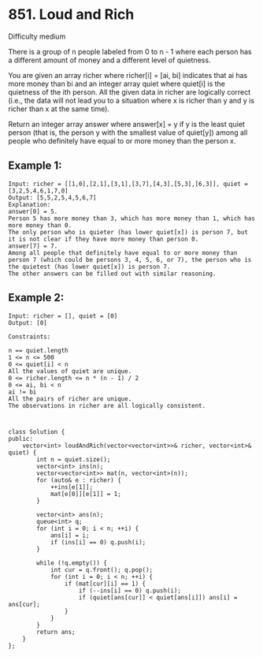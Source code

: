 # 851. Loud and Rich
Difficulty medium

There is a group of n people labeled from 0 to n - 1 where each person has a different amount of money and a different level of quietness.

You are given an array richer where richer[i] = [ai, bi] indicates that ai has more money than bi and an integer array quiet where quiet[i] is the quietness of the ith person. All the given data in richer are logically correct (i.e., the data will not lead you to a situation where x is richer than y and y is richer than x at the same time).

Return an integer array answer where answer[x] = y if y is the least quiet person (that is, the person y with the smallest value of quiet[y]) among all people who definitely have equal to or more money than the person x.


## Example 1:
```
Input: richer = [[1,0],[2,1],[3,1],[3,7],[4,3],[5,3],[6,3]], quiet = [3,2,5,4,6,1,7,0]
Output: [5,5,2,5,4,5,6,7]
Explanation: 
answer[0] = 5.
Person 5 has more money than 3, which has more money than 1, which has more money than 0.
The only person who is quieter (has lower quiet[x]) is person 7, but it is not clear if they have more money than person 0.
answer[7] = 7.
Among all people that definitely have equal to or more money than person 7 (which could be persons 3, 4, 5, 6, or 7), the person who is the quietest (has lower quiet[x]) is person 7.
The other answers can be filled out with similar reasoning.
```


## Example 2:
```
Input: richer = [], quiet = [0]
Output: [0]
```


```
Constraints:

n == quiet.length
1 <= n <= 500
0 <= quiet[i] < n
All the values of quiet are unique.
0 <= richer.length <= n * (n - 1) / 2
0 <= ai, bi < n
ai != bi
All the pairs of richer are unique.
The observations in richer are all logically consistent.
```


#
```
class Solution {
public:
    vector<int> loudAndRich(vector<vector<int>>& richer, vector<int>& quiet) {
        int n = quiet.size();
        vector<int> ins(n);
        vector<vector<int>> mat(n, vector<int>(n));
        for (auto& e : richer) {
            ++ins[e[1]];
            mat[e[0]][e[1]] = 1;
        }

        vector<int> ans(n);
        queue<int> q;
        for (int i = 0; i < n; ++i) {
            ans[i] = i;
            if (ins[i] == 0) q.push(i);
        }

        while (!q.empty()) {
            int cur = q.front(); q.pop();
            for (int i = 0; i < n; ++i) {
                if (mat[cur][i] == 1) {
                    if (--ins[i] == 0) q.push(i);
                    if (quiet[ans[cur]] < quiet[ans[i]]) ans[i] = ans[cur];
                }
            }
        }
        return ans;
    }
};
```